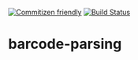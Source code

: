 [![Commitizen friendly](https://img.shields.io/badge/commitizen-friendly-brightgreen.svg)](http://commitizen.github.io/cz-cli/)
[![Build Status](https://travis-ci.org/stonelasley/barcode-parsing.svg?branch=master)](https://travis-ci.org/stonelasley/barcode-parsing)
# barcode-parsing
